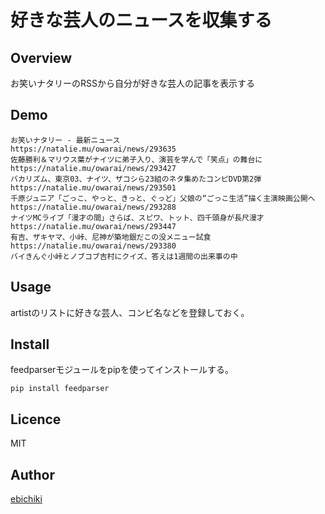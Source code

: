 好きな芸人のニュースを収集する
====

## Overview
お笑いナタリーのRSSから自分が好きな芸人の記事を表示する

## Demo

```
お笑いナタリー - 最新ニュース
https://natalie.mu/owarai/news/293635
佐藤勝利＆マリウス葉がナイツに弟子入り、演芸を学んで「笑点」の舞台に
https://natalie.mu/owarai/news/293427
バカリズム、東京03、ナイツ、ザコシら23組のネタ集めたコンピDVD第2弾
https://natalie.mu/owarai/news/293501
千原ジュニア「ごっこ、やっと、きっと、ぐっど」父娘の“ごっこ生活”描く主演映画公開へ
https://natalie.mu/owarai/news/293288
ナイツMCライブ「漫才の間」さらば、スピワ、トット、四千頭身が長尺漫才
https://natalie.mu/owarai/news/293447
有吉、ザキヤマ、小峠、尼神が築地銀だこの没メニュー試食
https://natalie.mu/owarai/news/293380
バイきんぐ小峠とノブコブ吉村にクイズ、答えは1週間の出来事の中
```

## Usage
artistのリストに好きな芸人、コンビ名などを登録しておく。

## Install
feedparserモジュールをpipを使ってインストールする。

`pip install feedparser`

## Licence

MIT

## Author

[ebichiki](https://github.com/ebichiki)

